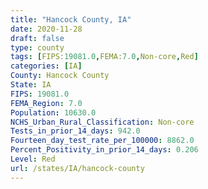 ```yaml
---
title: "Hancock County, IA"
date: 2020-11-28
draft: false
type: county
tags: [FIPS:19081.0,FEMA:7.0,Non-core,Red]
categories: [IA]
County: Hancock County
State: IA
FIPS: 19081.0
FEMA_Region: 7.0
Population: 10630.0
NCHS_Urban_Rural_Classification: Non-core
Tests_in_prior_14_days: 942.0
Fourteen_day_test_rate_per_100000: 8862.0
Percent_Positivity_in_prior_14_days: 0.206
Level: Red
url: /states/IA/hancock-county
---
```



